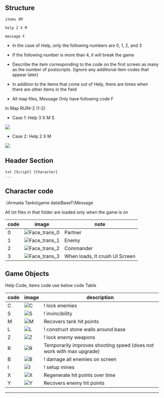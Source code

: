 

## Structure

```text
items XM

help 2 X M  

message F
```

- In the case of Help, only the following numbers are 0, 1, 2, and 3

- If the following number is more than 4, it will break the game

- Describe the item corresponding to the code on the first screen as many as the number of postscripts. (Ignore any additional item codes that appear later)

- In addition to the items that come out of Help, there are times when there are other items in the field

- All map files, Message Only have following code F




In Map RUIN-2 (1-2)




- Case 1: Help 3 X M S 


![](https://github.com/jupiterbjy/OpenAT/assets/45421813/9ab9b830-2146-4de2-abd7-6f3ea279f943)



- Case 2: Help 2 X M 


![](https://github.com/jupiterbjy/OpenAT/assets/45421813/2aacba2e-29c5-459a-95fd-976b8a72e3f5)



## Header Section

```text
txt [Script] [Character]
...
```
## Character code

.\Armada Tanks\game data\BaseT\Message 

All txt files in that folder are loaded only when the game is on


| code | image                                                                                                      | note                           |
|------|------------------------------------------------------------------------------------------------------------|--------------------------------|
| 0    | ![Face_trans_0](https://github.com/jupiterbjy/OpenAT/assets/45421813/4a56b845-355e-499e-b7af-e0631571a877) | Partner                        |
| 1    | ![Face_trans_1](https://github.com/jupiterbjy/OpenAT/assets/45421813/f2320563-4db6-41fa-8c17-3e2c385a3791) | Enemy                          |
| 2    | ![Face_trans_2](https://github.com/jupiterbjy/OpenAT/assets/45421813/7dd06209-a793-4073-8b51-93f94fc14a2a) | Commander                      |
| 3    | ![Face_trans_3](https://github.com/jupiterbjy/OpenAT/assets/45421813/c4f28de0-a79a-4e46-958b-68e78ef9e126) | When loads, It crush UI Screen |


## Game Objects

Help Code, items code use below code Table

| code | image                                                                                           | description                                                          |
|------|-------------------------------------------------------------------------------------------------|----------------------------------------------------------------------|
| C    | ![C](https://github.com/jupiterbjy/OpenAT/assets/45421813/6e792a72-85b0-4076-bebe-432f1cc010f1) | ! lock enemies                                                       |
| S    | ![S](https://github.com/jupiterbjy/OpenAT/assets/45421813/02deccf2-cd0e-4978-a3f0-412e564b09ff) | ! invincibility                                                      |
| M    | ![M](https://github.com/jupiterbjy/OpenAT/assets/45421813/93088393-b98d-4d54-b025-22ba78e8769f) | Recovers tank hit points                                             |
| L    | ![L](https://github.com/jupiterbjy/OpenAT/assets/45421813/272936d8-18d7-4a2e-b29c-20c780ddcf44) | ! construct stone walls around base                                  |
| Z    | ![Z](https://github.com/jupiterbjy/OpenAT/assets/45421813/106aaaa3-3c21-4193-8b11-3bcda32c2387) | ! lock enemy weapons                                                 |
| R    | ![R](https://github.com/jupiterbjy/OpenAT/assets/45421813/da6bcd91-8e47-4fc6-a761-69828fe84ee3) | Temporarily improves shooting speed (does not work with max upgrade) |
| B    | ![B](https://github.com/jupiterbjy/OpenAT/assets/45421813/97b6bb11-b89a-47a4-b7d9-d8b6aee9a1f4) | ! damage all enemies on screen                                       |
| I    | ![I](https://github.com/jupiterbjy/OpenAT/assets/45421813/2c854d87-479d-46bf-a567-fd75c4d7efd9) | ! setup mines                                                        |
| X    | ![X](https://github.com/jupiterbjy/OpenAT/assets/45421813/2a885c67-1203-4ee1-864a-c55c16a9f6d4) | Regenerate hit points over time                                      |
| Y    | ![Y](https://github.com/jupiterbjy/OpenAT/assets/45421813/78e90725-1a16-4af9-a255-ded8e45b3525) | Recovers enemy hit points                                            |

---
